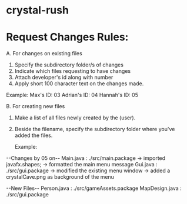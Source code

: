 # crystal-rush


# Request Changes Rules:
A. For changes on existing files
1. Specify the subdirectory folder/s of changes
2. Indicate which files requesting to have changes
3. Attach developer's id along with number
4. Apply short 100 character text on the changes made.

  Example:
  Max's ID: 03
  Adrian's ID: 04
  Hannah's ID: 05
  
B. For creating new files
1. Make a list of all files newly created by the (user).
2. Beside the filename, specify the subdirectory folder where you've added the files.
   
   Example:
   
  --Changes by 05 on--
  Main.java : ./src/main.package 
    -> imported javafx.shapes;
    -> formatted the main menu message
  Gui.java : ./src/gui.package
    -> modified the existing menu window
    -> added a crystalCave.png as background of the menu

   --New Files--
   Person.java : ./src/gameAssets.package
   MapDesign.java : ./src/gui.package
   
